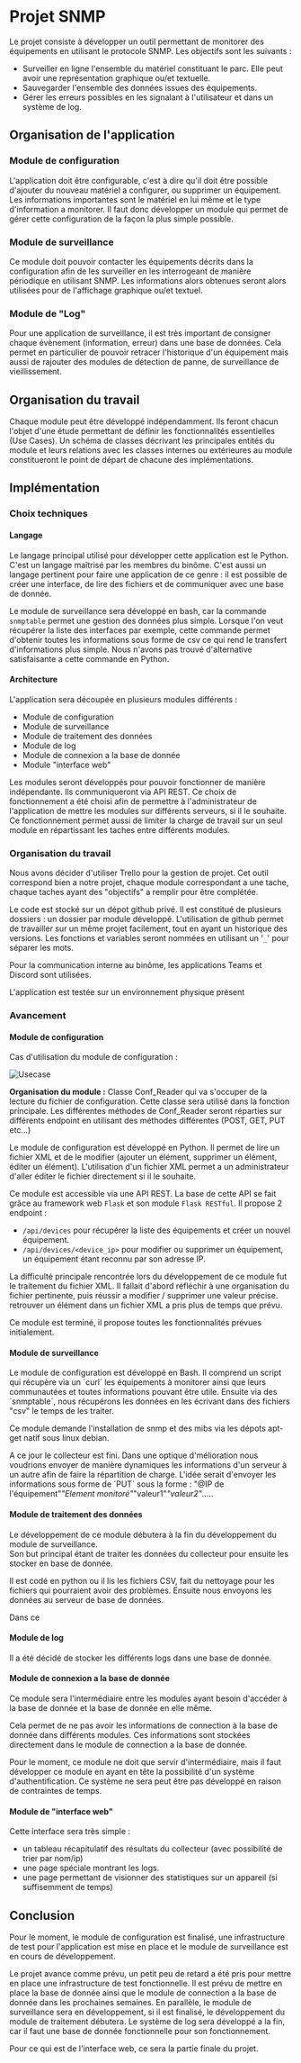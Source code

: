 # Projet SNMP

Le projet consiste à développer un outil permettant de monitorer des équipements en utilisant le protocole SNMP.
Les objectifs sont les suivants :

- Surveiller en ligne l'ensemble du matériel constituant le parc. Elle peut avoir une représentation graphique ou/et textuelle.
- Sauvegarder l'ensemble des données issues des équipements.
- Gérer les erreurs possibles en les signalant à l'utilisateur et dans un système de log.

## Organisation de l'application

### Module de configuration

L'application doit être configurable, c'est à dire qu'il doit être possible d'ajouter du nouveau matériel a configurer, ou supprimer un équipement. Les informations importantes sont le matériel en lui même et le type d'information a monitorer.
Il faut donc développer un module qui permet de gérer cette configuration de la façon la plus simple possible. 

### Module de surveillance

Ce module doit pouvoir contacter les équipements décrits dans la configuration afin de les surveiller en les interrogeant de manière périodique en utilisant SNMP. Les informations alors obtenues seront alors utilisées pour de l'affichage graphique ou/et textuel.

### Module de "Log"

Pour une application de surveillance, il est très important de consigner chaque évènement (information, erreur) dans une base de données. Cela permet en particulier de pouvoir retracer l'historique d'un équipement mais aussi de rajouter des modules de détection de panne, de surveillance de vieillissement.

## Organisation du travail

Chaque module peut être développé indépendamment. Ils feront chacun l'objet d'une étude permettant de définir les fonctionnalités essentielles (Use Cases). Un schéma de classes décrivant les principales entités du module et leurs relations avec les classes internes ou extérieures au module constitueront le point de départ de chacune des implémentations.

## Implémentation

### Choix techniques

#### Langage

Le langage principal utilisé pour développer cette application est le Python. C'est un langage maîtrisé par les membres du binôme. C'est aussi un langage pertinent pour faire une application de ce genre : il est possible de créer une interface, de lire des fichiers et de communiquer avec une base de donnée.

Le module de surveillance sera développé en bash, car la commande `snmptable` permet une gestion des données plus simple. Lorsque l'on veut récupérer la liste des interfaces par exemple, cette commande permet d'obtenir toutes les informations sous forme de csv ce qui rend le transfert d'informations plus simple. Nous n'avons pas trouvé d'alternative satisfaisante a cette commande en Python.

#### Architecture

L'application sera découpée en plusieurs modules différents :

- Module de configuration
- Module de surveillance
- Module de traitement des données
- Module de log
- Module de connexion a la base de donnée
- Module "interface web"

Les modules seront développés pour pouvoir fonctionner de manière indépendante. Ils communiqueront via API REST. Ce choix de fonctionnement a été choisi afin de permettre à l'administrateur de l'application de mettre les modules sur différents serveurs, si il le souhaite. Ce fonctionnement permet aussi de limiter la charge de travail sur un seul module en répartissant les taches entre différents modules. 

### Organisation du travail

Nous avons décider d'utiliser Trello pour la gestion de projet. Cet outil correspond bien a notre projet, chaque module correspondant a une tache, chaque taches ayant des "objectifs" a remplir pour être complétée.

Le code est stocké sur un dépot github privé. Il est constitué de plusieurs dossiers : un dossier par module développé.
L'utilisation de github permet de travailler sur un même projet facilement, tout en ayant un historique des versions.
Les fonctions et variables seront nommées en utilisant un '`_`' pour séparer les mots.

Pour la communication interne au binôme, les applications Teams et Discord sont utilisées.

L'application est testée sur un environnement physique présent

### Avancement

#### Module de configuration

Cas d'utilisation du module de configuration :

![Usecase](doc/Usecase.png)

**Organisation du module :**
	Classe Conf_Reader qui va s'occuper de la lecture du fichier de configuration.
	Cette classe sera utilisé dans la fonction principale.
	Les différentes méthodes de Conf_Reader seront réparties sur différents endpoint en utilisant des méthodes différentes (POST, GET, PUT etc...)

Le module de configuration est développé en Python.
Il permet de lire un fichier XML et de le modifier (ajouter un élément, supprimer un élément, éditer un élément).
L'utilisation d'un fichier XML permet a un administrateur d'aller éditer le fichier directement si il le souhaite.

Ce module est accessible via une API REST. La base de cette API se fait grâce au framework web `Flask` et son module `Flask RESTful`.
Il propose 2 endpoint :

- `/api/devices` pour récupérer la liste des équipements et créer un nouvel équipement.
- `/api/devices/<device_ip>` pour modifier ou supprimer un équipement, un équipement étant reconnu par son adresse IP.

La difficulté principale rencontrée lors du développement de ce module fut le traitement du fichier XML. Il fallait d'abord réfléchir à une organisation du fichier pertinente, puis réussir a modifier / supprimer une valeur précise. retrouver un élément dans un fichier XML a pris plus de temps que prévu. 

Ce module est terminé, il propose toutes les fonctionnalités prévues initialement.

#### Module de surveillance

Le module de configuration est développé en Bash. Il comprend un script qui récupère via un ´curl´ les équipements à monitorer ainsi que leurs communautées et toutes informations pouvant être utile. Ensuite via des ´snmptable´, nous récupérons les données en les écrivant dans des fichiers "csv" le temps de les traiter. 

Ce module demande l'installation de snmp et des mibs via les dépots apt-get natif sous linux debian.

A ce jour le collecteur est fini. Dans une optique d'mélioration nous voudrions envoyer de manière dynamiques les informations d'un serveur à un autre afin de faire la répartition de charge.
L'idée serait d'envoyer les informations sous forme de ´PUT´ sous la forme :
"@IP de l'équipement"_"Element monitoré"_"valeur1"_"valeur2"_.....

#### Module de traitement des données

Le développement de ce module débutera à la fin du développement du module de surveillance.\
Son but principal étant de traiter les données du collecteur pour ensuite les stocker en base de donnée.

Il est codé en python ou il lis les fichiers CSV, fait du nettoyage pour les fichiers qui pourraient avoir des problèmes.
Ensuite nous envoyons les données au serveur de base de données.

Dans ce 

#### Module de log

Il a été décidé de stocker les différents logs dans une base de donnée.

#### Module de connexion a la base de donnée

Ce module sera l'intermédiaire entre les modules ayant besoin d'accéder à la base de donnée et la base de donnée en elle même.

Cela permet de ne pas avoir les informations de connection à la base de donnée dans différents modules. Ces informations sont stockées directement dans le module de connection a la base de donnée.

Pour le moment, ce module ne doit que servir d'intermédiaire, mais il faut développer ce module en ayant en tête la possibilité d'un système d'authentification. Ce système ne sera peut être pas développé en raison de contraintes de temps.

#### Module de "interface web"

Cette interface sera très simple :

- un tableau récapitulatif des résultats du collecteur (avec possibilité de trier par nom/ip)
- une page spéciale montrant les logs.
- une page permettant de visionner des statistiques sur un appareil (si suffisemment de temps)

## Conclusion

Pour le moment, le module de configuration est finalisé, une infrastructure de test pour l'application est mise en place et le module de surveillance est en cours de développement.

Le projet avance comme prévu, un petit peu de retard a été pris pour mettre en place une infrastructure de test fonctionnelle.
Il est prévu de mettre en place la base de donnée ainsi que le module de connection a la base de donnée dans les prochaines semaines. En parallèle, le module de surveillance sera en développement, si il est finalisé, le développement du module de traitement débutera.
Le système de log sera développé a la fin, car il faut une base de donnée fonctionnelle pour son fonctionnement.

Pour ce qui est de l'interface web, ce sera la partie finale du projet.
